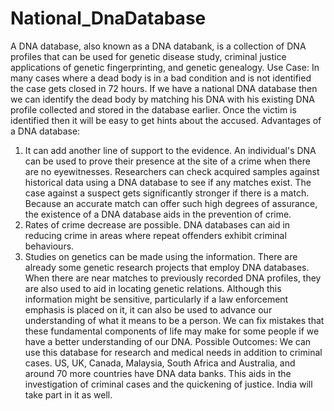 # National_DnaDatabase
A DNA database, also known as a DNA databank, is a collection of DNA 
profiles that can be used for genetic disease study, criminal justice applications 
of genetic fingerprinting, and genetic genealogy.
Use Case:
In many cases where a dead body is in a bad condition and is not identified the 
case gets closed in 72 hours. If we have a national DNA database then we can 
identify the dead body by matching his DNA with his existing DNA profile
collected and stored in the database earlier. Once the victim is identified then it 
will be easy to get hints about the accused.
Advantages of a DNA database:
1. It can add another line of support to the evidence.
An individual's DNA can be used to prove their presence at the site of a crime 
when there are no eyewitnesses. Researchers can check acquired samples against 
historical data using a DNA database to see if any matches exist. The case against 
a suspect gets significantly stronger if there is a match. Because an accurate match 
can offer such high degrees of assurance, the existence of a DNA database aids in 
the prevention of crime.
2. Rates of crime decrease are possible.
DNA databases can aid in reducing crime in areas where repeat offenders exhibit 
criminal behaviours.
3. Studies on genetics can be made using the information.
There are already some genetic research projects that employ DNA databases. 
When there are near matches to previously recorded DNA profiles, they are also 
used to aid in locating genetic relations. Although this information might be 
sensitive, particularly if a law enforcement emphasis is placed on it, it can also be 
used to advance our understanding of what it means to be a person. We can fix 
mistakes that these fundamental components of life may make for some people if 
we have a better understanding of our DNA.
Possible Outcomes:
We can use this database for research and medical needs in addition to criminal 
cases. US, UK, Canada, Malaysia, South Africa and Australia, and around 70 
more countries have DNA data banks. This aids in the investigation of criminal 
cases and the quickening of justice. India will take part in it as well.